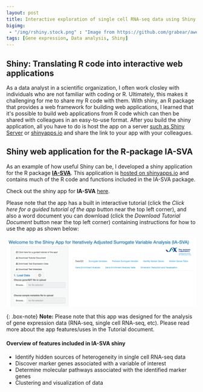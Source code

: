 ```yaml
---
layout: post
title: Interactive exploration of single cell RNA-seq data using Shiny
bigimg: 
 - "/img/rshiny.stock.png" : "Image from https://github.com/grabear/awesome-rshiny"
tags: [Gene expression, Data analysis, Shiny]
---
```


## Shiny: Translating R code into interactive web applications

As a data analyst in a scientific organization, I often work closley with individuals who are not familiar with coding or R. Ultimately, 
this makes it challenging for me to share my R code with them. With shiny, an R package that provides a web framework for building web applications, I learned that it's possible to build web applications from R code which can then be shared with colleagues in an
easy-to-use format. After you build the shiny application, all you have to do is host the app on a server [such as Shiny Server](https://www.rstudio.com/products/shiny/shiny-server/) or [shinyapps.io](http://www.shinyapps.io) and share the link to your app
with your colleagues.

## Shiny web application for the R-package IA-SVA

As an example of how useful Shiny can be, I developed a shiny application for the R package [**IA-SVA**](https://www.bioconductor.org/packages/devel/bioc/html/iasva.html). This application is [hosted on shinyapps.io](http://www.shinyapps.io) and contains much of the R code and functions included in the IA-SVA package. 

Check out the shiny app for **IA-SVA** [here](https://nlawlor.shinyapps.io/IASVA_Shiny_08_13_2018/).

Please note that the app has a built in interactive tutorial (click the *Click here for a guided tutorial of the app* button near the top left corner), and also a word document you can download
(click the *Download Tutorial Document* button near the top left corner) containing instructions for how to use the app as shown below:

![](/img/iasva.shiny.png)

{: .box-note}
**Note:** Please note that this app was designed for the analysis of gene expression data (RNA-seq, single cell RNA-seq, etc). Please read more about the app features/uses in the Tutorial document.

#### Overview of features included in IA-SVA shiny

* Identify hidden sources of heterogeneity in single cell RNA-seq data
* Discover marker genes associated with a variable of interest
* Determine molecular pathways associated with the identified marker genes
* Clustering and visualization of data
